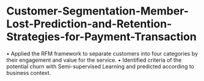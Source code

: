 # Customer-Segmentation-Member-Lost-Prediction-and-Retention-Strategies-for-Payment-Transaction

•	Applied the RFM framework to separate customers into four categories by their engagement and value for the service.
•	Identified criteria of the potential churn with Semi-supervised Learning and predicted according to business context.

